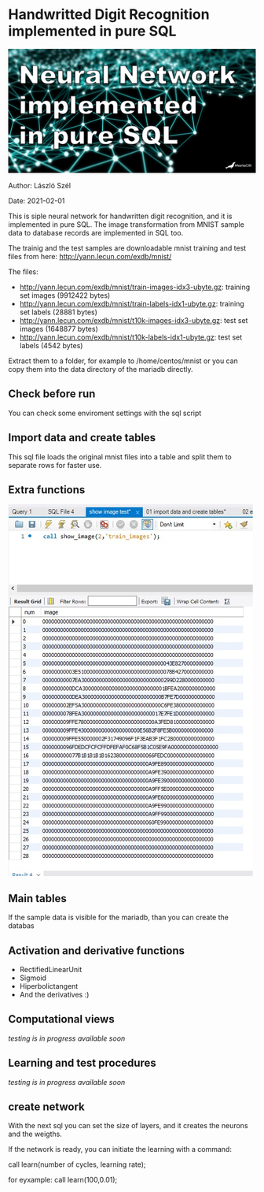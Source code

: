 # Handwritted Digit Recognition implemented in pure SQL
![Header Image](https://github.com/lszel/SQL-Neural-Network/blob/main/img/header.jpg)


Author: László Szél

Date: 2021-02-01

This is siple neural network for handwritten digit recognition, and it is implemented in pure SQL. The image transformation from MNIST sample data to database records are implemented in SQL too.

The trainig and the test samples are downloadable mnist training and test files from here:
http://yann.lecun.com/exdb/mnist/

The files:
* http://yann.lecun.com/exdb/mnist/train-images-idx3-ubyte.gz:  training set images (9912422 bytes)
* http://yann.lecun.com/exdb/mnist/train-labels-idx1-ubyte.gz:  training set labels (28881 bytes)
* http://yann.lecun.com/exdb/mnist/t10k-images-idx3-ubyte.gz:   test set images (1648877 bytes)
* http://yann.lecun.com/exdb/mnist/t10k-labels-idx1-ubyte.gz:   test set labels (4542 bytes) 

Extract them to a folder, for example to /home/centos/mnist or you can copy them into the data directory of the mariadb directly.


## Check before run
You can check some enviroment settings with the sql script

## Import data and create tables
This sql file loads the original mnist files into a table and split them to separate rows for faster use.

## Extra functions
![Show_image_function](https://github.com/lszel/SQL-Neural-Network/blob/main/img/show_image.jpg)

## Main tables
If the sample data is visible for the mariadb, than you can create the databas

## Activation and derivative functions
* RectifiedLinearUnit
* Sigmoid
* Hiperbolictangent
* And the derivatives :)

## Computational views
*testing is in progress
available soon*

## Learning and test procedures
*testing is in progress
available soon*

## create network
With the next sql you can set the size of layers, and it creates the neurons and the weigths.


If the network is ready, you can initiate the learning with a command:

call learn(number of cycles, learning rate);

for eyxample:
call learn(100,0.01);
